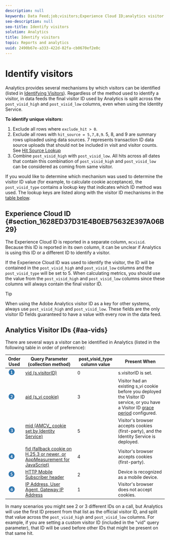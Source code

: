 ```yaml
---
description: null
keywords: Data Feed;job;visitors;Experience Cloud ID;analytics visitor id;identify
seo-description: null
seo-title: Identify visitors
solution: Analytics
title: Identify visitors
topic: Reports and analytics
uuid: 2490b67e-a333-422d-82fa-cb0670ef2e0c
---
```


# Identify visitors

Analytics provides several mechanisms by which visitors can be identified (listed in [Identifying Visitors](/help/export/analytics-data-feed/c-df-contents/datafeeds-visid.md)). Regardless of the method used to identify a visitor, in data feeds the final visitor ID used by Analytics is split across the `post_visid_high` and `post_visid_low` columns, even when using the Identity Service.

**To identify unique visitors:**

1. Exclude all rows where `exclude_hit > 0`. 
1. Exclude all rows with `hit_source = 5,7,8,9`. 5, 8, and 9 are summary rows uploaded using data sources. 7 represents transaction ID data source uploads that should not be included in visit and visitor counts. See [Hit Source Lookup](/help/export/analytics-data-feed/c-df-contents/datafeeds-hit-source.md) 
1. Combine `post_visid_high` with `post_visid_low`. All hits across all dates that contain this combination of `post_visid_high` and `post_visid_low` can be considered as coming from same visitor.

If you would like to determine which mechanism was used to determine the visitor ID value (for example, to calculate cookie acceptance), the `post_visid_type` contains a lookup key that indicates which ID method was used. The lookup keys are listed along with the visitor ID mechanisms in the [table below](/help/export/analytics-data-feed/c-df-contents/datafeeds-visid.md#aa-vids).

## Experience Cloud ID {#section_1628ED37D31E4B0EB75632E397A06B29}

The Experience Cloud ID is reported in a separate column, `mcvisid`. Because this ID is reported in its own column, it can be unclear if Analytics is using this ID or a different ID to identify a visitor.

If the Experience Cloud ID was used to identify the visitor, the ID will be contained in the `post_visid_high` and `post_visid_low` columns and the `post_visid_type` will be set to 5. When calculating metrics, you should use the value from the `post_visid_high` and `post_visid_low` columns since these columns will always contain the final visitor ID.

>[!TIP]
>
> When using the Adobe Analytics visitor ID as a key for other systems, always use `post_visid_high` and `post_visid_low`. These fields are the only visitor ID fields guaranteed to have a value with every row in the data feed.

## Analytics Visitor IDs {#aa-vids}

There are several ways a visitor can be identified in Analytics (listed in the following table in order of preference): 

|  Order Used  | Query Parameter (collection method)  | post_visid_type column value  | Present When |
|---|---|---|---|
|   ![](assets/step1_icon.png) | [vid (s.visitorID)](https://marketing.adobe.com/resources/help/en_US/sc/implement/visid_custom.html)  | 0  | s.visitorID is set.| 
|   ![](assets/step2_icon.png) | [aid (s_vi cookie)](https://marketing.adobe.com/resources/help/en_US/sc/implement/visid_analytics.html)  | 3  |Visitor had an existing s_vi cookie before you deployed the Visitor ID service, or you have a Visitor ID [grace period](https://marketing.adobe.com/resources/help/en_US/mcvid/mcvid_grace_period.html) configured. |
|   ![](assets/step3_icon.png) | [mid (AMCV_ cookie set by Identity Service)](https://marketing.adobe.com/resources/help/en_US/mcvid/)  | 5  | Visitor's browser accepts cookies (first-party), and the Identity Service is deployed.  |
|   ![](assets/step4_icon.png) | [fid (fallback cookie on H.25.3 or newer, or AppMeasurement for JavaScript)](https://marketing.adobe.com/resources/help/en_US/sc/implement/visid_fallback.html)  | 4  | Visitor's browser accepts cookies (first-party).  |
|   ![](assets/step5_icon.png) | [HTTP Mobile Subscriber header](https://marketing.adobe.com/resources/help/en_US/sc/implement/visid_mobile.html)  | 2  | Device is recognized as a mobile device.  |
|   ![](assets/step6_icon.png) | [IP Address, User Agent, Gateway IP Address](https://marketing.adobe.com/resources/help/en_US/sc/implement/visid_fallback.html)  | 1  | Visitor's browser does not accept cookies.  |

In many scenarios you might see 2 or 3 different IDs on a call, but Analytics will use the first ID present from that list as the official visitor ID, and split that value across the `post_visid_high` and `post_visid_low` columns. For example, if you are setting a custom visitor ID (included in the "vid" query parameter), that ID will be used before other IDs that might be present on that same hit. 
